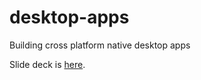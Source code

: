 # desktop-apps
Building cross platform native desktop apps

Slide deck is [here](https://docs.google.com/presentation/d/110MkhE64VLvom40bvbvPEPpzKJrAHwJ7XP5_I8EqKU8/edit?usp=sharing).
